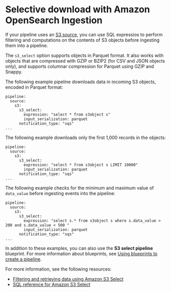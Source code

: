 # Selective download with Amazon OpenSearch Ingestion<a name="use-cases-s3-select"></a>

If your pipeline uses an [S3 source](https://opensearch.org/docs/latest/data-prepper/pipelines/configuration/sources/s3/), you can use SQL expressios to perform filtering and computations on the contents of S3 objects before ingesting them into a pipeline\.

The `s3_select` option supports objects in Parquet format\. It also works with objects that are compressed with GZIP or BZIP2 \(for CSV and JSON objects only\), and supports columnar compression for Parquet using GZIP and Snappy\.

The following example pipeline downloads data in incoming S3 objects, encoded in Parquet format:

```
pipeline:
  source:
    s3:
      s3_select:
        expression: "select * from s3object s"  
        input_serialization: parquet
      notification_type: "sqs"
...
```

The following example downloads only the first 1,000 records in the objects:

```
pipeline:
  source:
    s3:
      s3_select:
        expression: "select * from s3object s LIMIT 10000"
        input_serialization: parquet
      notification_type: "sqs"
...
```

The following example checks for the minimum and maximum value of `data_value` before ingesting events into the pipeline:

```
pipeline:
  source:
    s3:
      s3_select:
        expression: "select s.* from s3object s where s.data_value > 200 and s.data_value < 500 "
        input_serialization: parquet
      notification_type: "sqs"
...
```

In addition to these examples, you can also use the **S3 select pipeline** blueprint\. For more information about blueprints, see [Using blueprints to create a pipeline](creating-pipeline.md#pipeline-blueprint)\.

For more information, see the following resources:
+ [Filtering and retrieving data using Amazon S3 Select](https://docs.aws.amazon.com/AmazonS3/latest/user-guide/selecting-content-from-objects.html)
+ [SQL reference for Amazon S3 Select](https://docs.aws.amazon.com/AmazonS3/latest/user-guide/s3-select-sql-reference.html)